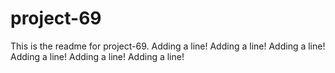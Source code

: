 # project-69

This is the readme for project-69.
Adding a line!
Adding a line!
Adding a line!
Adding a line!
Adding a line!
Adding a line!
